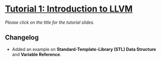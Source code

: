 # [Tutorial 1: Introduction to LLVM](https://v2.overleaf.com/read/zrrmfspqjzgv)

*Please click on the title for the tutorial slides.*

## Changelog

- Added an example on **Standard-Template-Library (STL) Data Structure** and **Variable Reference**.
